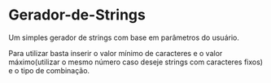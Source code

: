 # Gerador-de-Strings
Um simples gerador de strings com base em parâmetros do usuário.

Para utilizar basta inserir o valor mínimo de caracteres e o valor máximo(utilizar o mesmo número caso deseje strings com caracteres fixos) e o tipo de combinação.

